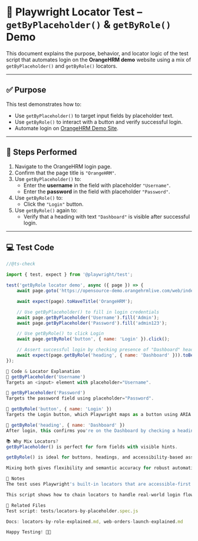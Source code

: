 # 🧪 Playwright Locator Test – `getByPlaceholder()` & `getByRole()` Demo

This document explains the purpose, behavior, and locator logic of the test script that automates login on the **OrangeHRM demo** website using a mix of `getByPlaceholder()` and `getByRole()` locators.

---

## ✅ Purpose

This test demonstrates how to:
- Use `getByPlaceholder()` to target input fields by placeholder text.
- Use `getByRole()` to interact with a button and verify successful login.
- Automate login on [OrangeHRM Demo Site](https://opensource-demo.orangehrmlive.com).

---

## 🚀 Steps Performed

1. Navigate to the OrangeHRM login page.
2. Confirm that the page title is `"OrangeHRM"`.
3. Use `getByPlaceholder()` to:
   - Enter the **username** in the field with placeholder `"Username"`.
   - Enter the **password** in the field with placeholder `"Password"`.
4. Use `getByRole()` to:
   - Click the `"Login"` button.
5. Use `getByRole()` again to:
   - Verify that a heading with text `"Dashboard"` is visible after successful login.

---

## 💻 Test Code

```javascript
//@ts-check

import { test, expect } from '@playwright/test';

test('getByRole locator demo', async ({ page }) => {
    await page.goto('https://opensource-demo.orangehrmlive.com/web/index.php/auth/login');

    await expect(page).toHaveTitle('OrangeHRM');

    // Use getByPlaceholder() to fill in login credentials
    await page.getByPlaceholder('Username').fill('Admin');
    await page.getByPlaceholder('Password').fill('admin123');

    // Use getByRole() to click Login
    await page.getByRole('button', { name: 'Login' }).click();

    // Assert successful login by checking presence of "Dashboard" heading
    await expect(page.getByRole('heading', { name: 'Dashboard' })).toBeVisible();
});

🧠 Code & Locator Explanation
🔹 getByPlaceholder('Username')
Targets an <input> element with placeholder="Username".

🔹 getByPlaceholder('Password')
Targets the password field using placeholder="Password".

🔹 getByRole('button', { name: 'Login' })
Targets the Login button, which Playwright maps as a button using ARIA role recognition.

🔹 getByRole('heading', { name: 'Dashboard' })
After login, this confirms you're on the Dashboard by checking a heading element with the text "Dashboard".

📚 Why Mix Locators?
getByPlaceholder() is perfect for form fields with visible hints.

getByRole() is ideal for buttons, headings, and accessibility-based assertions.

Mixing both gives flexibility and semantic accuracy for robust automation.

🧾 Notes
The test uses Playwright's built-in locators that are accessible-first and resilient.

This script shows how to chain locators to handle real-world login flows using multiple strategies.

📂 Related Files
Test script: tests/locators-by-placeholder.spec.js

Docs: locators-by-role-explained.md, web-orders-launch-explained.md

Happy Testing! 🎯🧪